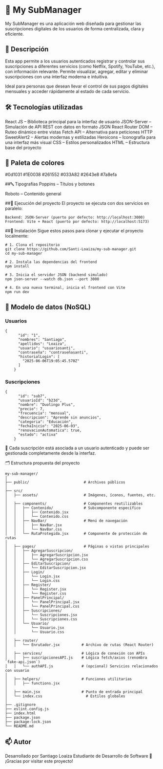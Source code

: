 # 📂 My SubManager
My SubManager es una aplicación web diseñada para gestionar las suscripciones digitales de los usuarios de forma centralizada, clara y eficiente.

## 📌 Descripción
Esta app permite a los usuarios autenticados registrar y controlar sus suscripciones a diferentes servicios (como Netflix, Spotify, YouTube, etc.), con información relevante. Permite visualizar, agregar, editar y eliminar suscripciones con una interfaz moderna e intuitiva.

Ideal para personas que desean llevar el control de sus pagos digitales mensuales y acceder rápidamente al estado de cada servicio.

## 🛠️ Tecnologías utilizadas
React JS – Biblioteca principal para la interfaz de usuario
JSON-Server – Simulación de API REST con datos en formato JSON
React Router DOM – Ruteo dinámico entre vistas
Fetch API – Alternativa para peticiones HTTP
SweetAlert2 – Alertas modernas y estilizadas
Heroicons – Iconografía para una interfaz más visual
CSS – Estilos personalizados
HTML – Estructura base del proyecto

## 🎨 Paleta de colores
#0d1031
#1E0038
#261552
#033A82
#2643e8
#7a8efa

##🔤 Tipografías
Poppins – Títulos y botones

Roboto – Contenido general

##🚀 Ejecución del proyecto
El proyecto se ejecuta con dos servicios en paralelo:

```
Backend: JSON-Server (puerto por defecto: http://localhost:3000)
Frontend: Vite + React (puerto por defecto: http://localhost:5173)
```

##💾 Instalación
Sigue estos pasos para clonar y ejecutar el proyecto localmente:

```
# 1. Clona el repositorio
git clone https://github.com/Santi-Loaiza/my-sub-manager.git
cd my-sub-manager

# 2. Instala las dependencias del frontend
npm install

# 3. Inicia el servidor JSON (backend simulado)
npm json-server --watch db.json --port 3000

# 4. En una nueva terminal, inicia el frontend con Vite
npm run dev
```

## 🧩 Modelo de datos (NoSQL)

### Usuarios
```
{
      "id": "1",
      "nombres": "Santiago",
      "apellidos": "Loaiza",
      "usuario": "usuariosanti",
      "contraseña": "contraseñasanti",
      "historialLogin": [
        "2025-06-06T19:05:45.570Z"
      ]
    }
```
### Suscripciones
```
{
      "id": "sub7",
      "usuarioId": "b23d",
      "nombre": "Duolingo Plus",
      "precio": 7,
      "frecuencia": "mensual",
      "descripcion": "Aprende sin anuncios",
      "categoria": "Educación",
      "fechaInicio": "2025-06-03",
      "renovacionAutomatica": true,
      "estado": "activa"
    }
```
🔗 Cada suscripción está asociada a un usuario autenticado y puede ser gestionada completamente desde la interfaz.

🗂️ Estructura propuesta del proyecto
```
my-sub-manager/
│
├── public/                         # Archivos públicos
│
├── src/
│   ├── assets/                     # Imágenes, íconos, fuentes, etc.
│
│   ├── components/                 # Componentes reutilizables
│   │   ├── Contenido/              # Subcomponente específico
│   │   │   ├── Contenido.jsx
│   │   │   └── Contenido.css
│   │   ├── NavBar/                 # Menú de navegación
│   │   │   ├── NavBar.jsx
│   │   │   └── NavBar.css
│   │   └── RutaProtegida.jsx       # Componente de protección de rutas
│
│   ├── pages/                      # Páginas o vistas principales
│   │   ├── AgregarSuscripcion/
│   │   │   ├── AgregarSuscripcion.jsx
│   │   │   └── AgregarSuscripcion.css
│   │   ├── EditarSuscripcion/
│   │   │   └── EditarSuscripcion.jsx
│   │   ├── Login/
│   │   │   └── Login.jsx
│   │   │   └── Login.css
│   │   ├── Register/
│   │   │   └── Register.jsx
│   │   │   └── Register.css
│   │   ├── PanelPrincipal/
│   │   │   └── PanelPrincipal.jsx
│   │   │   └── PanelPrincipal.css
│   │   ├── Suscripciones/
│   │   │   └── Suscripciones.jsx
│   │   │   └── Suscripciones.css
│   │   └── Usuario/
│   │       └── Usuario.jsx
│   │       └── Usuario.css
│
│   ├── router/
│   │   └── Enrutador.jsx          # Archivo de rutas (React Router)
│
│   ├── services/                  # Lógica de conexión con APIs
│   │   ├── suscripcionesAPI.js    # Lógica fetch/axios (renombra `fake-api.json`)
│   │   └── authAPI.js             # (opcional) Servicios relacionados con usuario
│
│   ├── helpers/                   # Funciones utilitarias
│   │   ├── functions.jsx
│
│   ├── main.jsx                   # Punto de entrada principal
│   └── index.css                    # Estilos globales
│
├── .gitignore
├── eslint.config.js
├── index.html
├── package.json
├── package-lock.json
└── README.md
```

## 📫 Autor
Desarrollado por Santiago Loaiza
Estudiante de Desarrollo de Software
🚀 ¡Gracias por visitar este proyecto!
